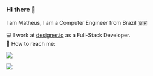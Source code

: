 ### Hi there 👋

I am Matheus, I am a Computer Engineer from Brazil 🇧🇷

💻  I work at [designer.io](https://www.designer.io) as a Full-Stack Developer.   
📩  How to reach me:  
  
[<img src="https://img.shields.io/badge/linkedin-%230077B5.svg?&style=for-the-badge&logo=linkedin&logoColor=white" />](https://www.linkedin.com/in/mattnetto) 

[<img src="https://img.shields.io/badge/twitter-%231DA1F2.svg?&style=for-the-badge&logo=twitter&logoColor=white" />](https://twitter.com/matt_netto)
